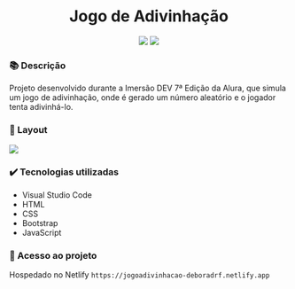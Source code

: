 <h1 align="center">Jogo de Adivinhação</h1>
<p align="center">
  <img src="https://img.shields.io/badge/STATUS-CONCLUIDO-green?style=plastic">
  <img src="https://img.shields.io/github/stars/deboradrf?style=social">
</p>

### 📚 Descrição
Projeto desenvolvido durante a Imersão DEV 7ª Edição da Alura, que simula um jogo de adivinhação, onde é gerado um número aleatório e o jogador tenta adivinhá-lo.

### 🎨 Layout
<img src="https://github.com/deboradrf/jogo-adivinhacao/assets/130398684/5ceda621-5b68-44c3-a607-2796e8d2445d">

### ✔️ Tecnologias utilizadas
- Visual Studio Code
- HTML
- CSS
- Bootstrap
- JavaScript

### 📁 Acesso ao projeto
Hospedado no Netlify `https://jogoadivinhacao-deboradrf.netlify.app`
